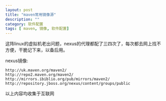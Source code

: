```yaml
---
layout: post
title: "maven常用镜像源"
description: ""
category: 软件配置 
tags: [ maven, 镜像, 软件配置]
---
```

这阵linux的虚拟机老出问题，nexus的代理都配了三四次了，每次都去网上找不方便，干脆记下来，以备后用。

nexus镜像:

    http://uk.maven.org/maven2/
    http://repo2.maven.org/maven2/
    http://mirrors.ibiblio.org/pub/mirrors/maven2/
    http://repository.jboss.org/nexus/content/groups/public

以上内容均收集于互联网


